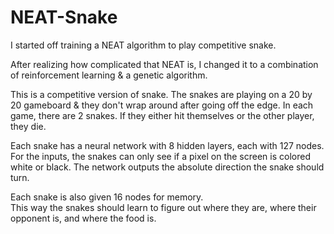 # NEAT-Snake
I started off training a NEAT algorithm to play competitive snake.

After realizing how complicated that NEAT is, I changed it to a combination of reinforcement learning & a genetic algorithm. 

This is a competitive version of snake.
The snakes are playing on a 20 by 20 gameboard & they don't wrap around after going off the edge.
In each game, there are 2 snakes.  If they either hit themselves or the other player, they die.

Each snake has a neural network with 8 hidden layers, each with 127 nodes.  
For the inputs, the snakes can only see if a pixel on the screen is colored white or black.
The network outputs the absolute direction the snake should turn.

Each snake is also given 16 nodes for memory.  
This way the snakes should learn to figure out where they are, where their opponent is, and where the food is.

